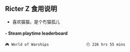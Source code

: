 ## Ricter Z 食用说明
- 喜欢猫猫，是个冇猫孤儿

<!-- steam-box start -->
#### - Steam playtime leaderboard
```text
🎮 World of Warships                 🕘 226 hrs 55 mins
```
<!-- Powered by https://github.com/YouEclipse/steam-box . -->
<!-- steam-box end -->
